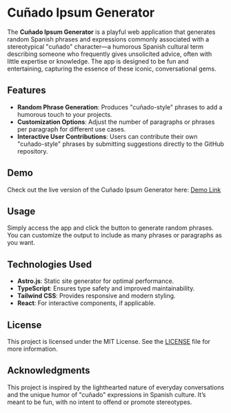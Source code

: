 # Cuñado Ipsum Generator

The **Cuñado Ipsum Generator** is a playful web application that generates random Spanish phrases and expressions commonly associated with a stereotypical "cuñado" character—a humorous Spanish cultural term describing someone who frequently gives unsolicited advice, often with little expertise or knowledge. The app is designed to be fun and entertaining, capturing the essence of these iconic, conversational gems.

## Features

- **Random Phrase Generation**: Produces "cuñado-style" phrases to add a humorous touch to your projects.
- **Customization Options**: Adjust the number of paragraphs or phrases per paragraph for different use cases.
- **Interactive User Contributions**: Users can contribute their own "cuñado-style" phrases by submitting suggestions directly to the GitHub repository.

## Demo

Check out the live version of the Cuñado Ipsum Generator here: [Demo Link](#)

## Usage

Simply access the app and click the button to generate random phrases. You can customize the output to include as many phrases or paragraphs as you want.

## Technologies Used

- **Astro.js**: Static site generator for optimal performance.
- **TypeScript**: Ensures type safety and improved maintainability.
- **Tailwind CSS**: Provides responsive and modern styling.
- **React**: For interactive components, if applicable.

## License

This project is licensed under the MIT License. See the [LICENSE](LICENSE) file for more information.

## Acknowledgments

This project is inspired by the lighthearted nature of everyday conversations and the unique humor of "cuñado" expressions in Spanish culture. It’s meant to be fun, with no intent to offend or promote stereotypes.
